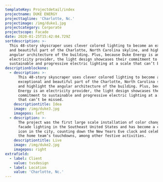 ```yaml
---
templateKey: Projectdetail/index
projectname: DUKE ENERGY
projecttagline: 'Charlotte, Nc.'
projectimage: /img/duke1.jpg
projectcategory: Corporate
projectscope: Facade
date: 2020-01-25T15:42:04.729Z
sortdescription: >-
  This 48-story skyscraper uses clever colored lighting to become an exceptional
  and beautiful part of the Charlotte, North Carolina skyline, and highlight the
  angular architecture of the building. Plus, because Duke Energy is an
  electricity provider, the light design showcases their commitment to
  sustainable and progressive electric lighting at a scale that can’t be missed.
descriptionblockone:
  - description: >-
      This 48-story skyscraper uses clever colored lighting to become an
      exceptional and beautiful part of the Charlotte, North Carolina skyline,
      and highlight the angular architecture of the building. Plus, because Duke
      Energy is an electricity provider, the light design showcases their
      commitment to sustainable and progressive electric lighting at a scale
      that can’t be missed.
    descriptiontitle: Idea
    image: /img/duke3.jpg
    imagepos: left
  - description: >-
      The project was the first large scale installation of color changing
      facade lighting in the Southeast United States and has become a cultural
      icon in the city, counting down the New Years Eve clock and celebrating
      the home team’s touchdowns, among other festive activities.
    descriptiontitle: Live
    image: /img/duke2.jpg
    imagepos: right
extrafield:
  - label: Client
    value: tvsdesign
  - label: Location
    value: 'Charlotte, Nc.'
---
```


